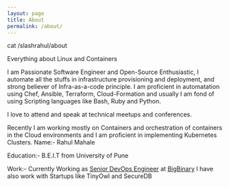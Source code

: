 ```yaml
---
layout: page
title: About
permalink: /about/
---
```

cat /slashrahul/about

Everything about Linux and Containers

I am Passionate Software Engineer and Open-Source Enthusiastic, 
I automate all the stuffs in infrastructure provisioning and deployment, and strong believer of Infra-as-a-code principle. I am proficient in automatation using Chef, Ansible, Terraform, Cloud-Formation and usually I am fond of using Scripting languages like Bash, Ruby and Python.

I love to attend and speak at technical meetups and conferences.	

Recently I am working mostly on Containers and orchestration of containers in the Cloud environments and I am proficient in implementing Kubernetes Clusters.
Name:- Rahul Mahale

Education:- B.E.I.T from University of Pune

Work:- Currently Working as [Senior DevOps Engineer](http://bigbinary.com/team/rahulmahale) at [BigBinary](http://bigbinary.com/) I have also work with Startups like TinyOwl and SecureDB

